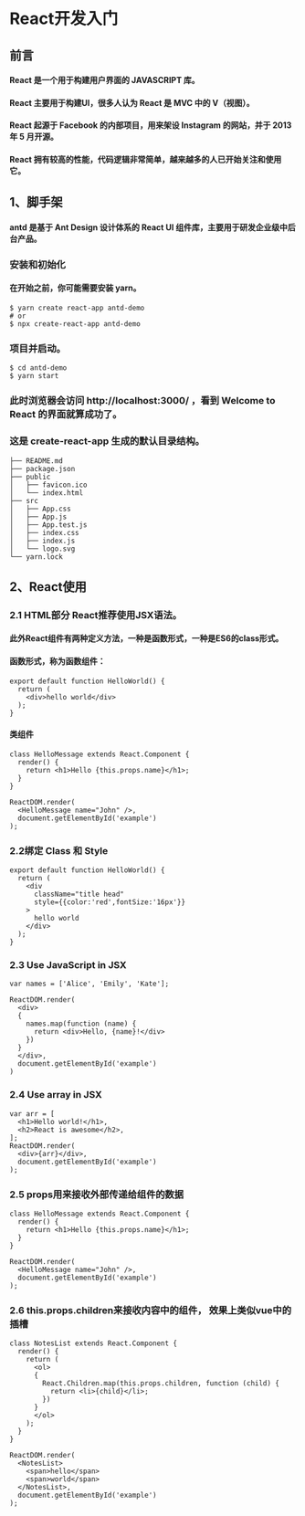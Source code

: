 # React开发入门

## 前言
#### React 是一个用于构建用户界面的 JAVASCRIPT 库。

#### React 主要用于构建UI，很多人认为 React 是 MVC 中的 V（视图）。

#### React 起源于 Facebook 的内部项目，用来架设 Instagram 的网站，并于 2013 年 5 月开源。

#### React 拥有较高的性能，代码逻辑非常简单，越来越多的人已开始关注和使用它。
## 1、脚手架
#### antd 是基于 Ant Design 设计体系的 React UI 组件库，主要用于研发企业级中后台产品。
### 安装和初始化
#### 在开始之前，你可能需要安装 yarn。
```
$ yarn create react-app antd-demo
# or
$ npx create-react-app antd-demo
```
### 项目并启动。
```
$ cd antd-demo
$ yarn start
```
### 此时浏览器会访问 http://localhost:3000/ ，看到 Welcome to React 的界面就算成功了。
### 这是 create-react-app 生成的默认目录结构。

```
├── README.md
├── package.json
├── public
│   ├── favicon.ico
│   └── index.html
├── src
│   ├── App.css
│   ├── App.js
│   ├── App.test.js
│   ├── index.css
│   ├── index.js
│   └── logo.svg
└── yarn.lock
```
## 2、React使用
### 2.1 HTML部分 React推荐使用JSX语法。
#### 此外React组件有两种定义方法，一种是函数形式，一种是ES6的class形式。

#### 函数形式，称为函数组件：
```
export default function HelloWorld() {
  return (
    <div>hello world</div>
  );
}
```
#### 类组件
```
class HelloMessage extends React.Component {
  render() {
    return <h1>Hello {this.props.name}</h1>;
  }
}

ReactDOM.render(
  <HelloMessage name="John" />,
  document.getElementById('example')
);
```
### 2.2绑定 Class 和 Style
```
export default function HelloWorld() {
  return (
    <div 
      className="title head"
      style={{color:'red',fontSize:'16px'}}
    >
      hello world
    </div>
  );
}
```
### 2.3 Use JavaScript in JSX
```
var names = ['Alice', 'Emily', 'Kate'];

ReactDOM.render(
  <div>
  {
    names.map(function (name) {
      return <div>Hello, {name}!</div>
    })
  }
  </div>,
  document.getElementById('example')
)
```
### 2.4 Use array in JSX
```
var arr = [
  <h1>Hello world!</h1>,
  <h2>React is awesome</h2>,
];
ReactDOM.render(
  <div>{arr}</div>,
  document.getElementById('example')
);
```
### 2.5 props用来接收外部传递给组件的数据
```
class HelloMessage extends React.Component {
  render() {
    return <h1>Hello {this.props.name}</h1>;
  }
}

ReactDOM.render(
  <HelloMessage name="John" />,
  document.getElementById('example')
);
```
### 2.6 this.props.children来接收内容中的组件， 效果上类似vue中的插槽
```
class NotesList extends React.Component {
  render() {
    return (
      <ol>
      {
        React.Children.map(this.props.children, function (child) {
          return <li>{child}</li>;
        })
      }
      </ol>
    );
  }
}

ReactDOM.render(
  <NotesList>
    <span>hello</span>
    <span>world</span>
  </NotesList>,
  document.getElementById('example')
);
```




